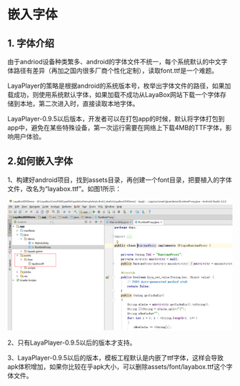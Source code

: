 
# 嵌入字体

## 1. 字体介绍

由于andriod设备种类繁多、android的字体文件不统一，每个系统默认的中文字体路径有差异（再加之国内很多厂商个性化定制），读取font.ttf是一个难题。

LayaPlayer的策略是根据android的系统版本号，枚举出字体文件的路径，如果加载成功，则使用系统默认字体，如果加载不成功从LayaBox网站下载一个字体存储到本地，第二次进入时，直接读取本地字体。

LayaPlayer-0.9.5以后版本，开发者可以在打包app的时候，默认将字体打包到app中，避免在某些特殊设备，第一次运行需要在网络上下载4MB的TTF字体，影响用户体验。

## 2.如何嵌入字体

1、构建好android项目，找到assets目录，再创建一个font目录，把要植入的字体文件，改名为“layabox.ttf”。如图1所示：

![图1](img/1.jpg)

2、只有LayaPlayer-0.9.5以后的版本才支持。

3、LayaPlayer-0.9.5以后的版本，模板工程默认是内嵌了ttf字体，这样会导致apk体积增加，如果你比较在乎apk大小，可以删除assets/font/layabox.ttf这个字体文件。






